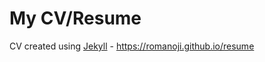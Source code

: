 # My CV/Resume
CV created using [Jekyll](https://jekyllrb.com/) - https://romanoji.github.io/resume
